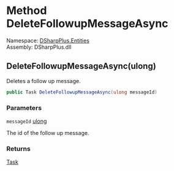 # Method DeleteFollowupMessageAsync

Namespace: [DSharpPlus.Entities](DSharpPlus.Entities.md)  
Assembly: DSharpPlus.dll

## <a id="DSharpPlus_Entities_DiscordInteraction_DeleteFollowupMessageAsync_System_UInt64_"></a>DeleteFollowupMessageAsync\(ulong\)

Deletes a follow up message.

```csharp
public Task DeleteFollowupMessageAsync(ulong messageId)
```

### Parameters

`messageId` [ulong](https://learn.microsoft.com/dotnet/api/system.uint64)

The id of the follow up message.

### Returns

[Task](https://learn.microsoft.com/dotnet/api/system.threading.tasks.task)

